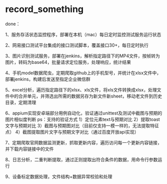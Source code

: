 # record_something

done：

1、服务存活状态监控程序，部署在本机（mac）每日定时监控测试服务运行状态

2、网易接口测试平台集成的接口测试脚本，覆盖接口30+，每日定时执行

3、图片识别测试服务，部署在jenkins，解析指定路径下的MP4文件，按帧转为图片，转码为base64，批量请求定位服务，处理响应，统计结果

4、手机model数据爬虫，定期爬取github上的手机型号，并统计在xlsx文件中，部署jenkins，构建后发送至指定企业微信群

5、excel分析，遍历指定路径下的xlsx、xls文件，将xls文件转换成xlsx，处理文件中的合并单元，并筛选出所需的数据另存为新文件新sheet，移动老文件到历史目录，定期清理

6、appium实现安卓端部分用例自动化，验证通过unittest及测试中截图与预期的图片相似度判断
ps：支持的验证方式
1）定位元素text与预期对比
2）提取toast文字与预期对比
3）截图与预期图对比（目前仅支持一模一样的，无法提取特征点）
4）截图提取图片文字与预期文字对比（通过百度开放api实现）

7、定期爬取官网数据监测更新，抓取更新内容，遍历访问每一个更新内容链接，并下载内容链接中的文件

8、日志分析，二重判断提取，通过正则提取出符合条件的数据，用命令行参数运行

9、设备标定数据处理，文件结构+数据异常校验和处理
